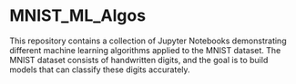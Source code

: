 # MNIST_ML_Algos
This repository contains a collection of Jupyter Notebooks demonstrating different machine learning algorithms applied to the MNIST dataset. The MNIST dataset consists of handwritten digits, and the goal is to build models that can classify these digits accurately.
